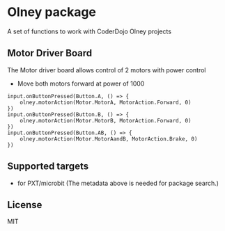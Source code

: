 # Olney package

A set of functions to work with CoderDojo Olney projects

## Motor Driver Board

The Motor driver board allows control of 2 motors with power control

* Move both motors forward at power of 1000
```blocks
input.onButtonPressed(Button.A, () => {
    olney.motorAction(Motor.MotorA, MotorAction.Forward, 0)
})
input.onButtonPressed(Button.B, () => {
    olney.motorAction(Motor.MotorB, MotorAction.Forward, 0)
})
input.onButtonPressed(Button.AB, () => {
    olney.motorAction(Motor.MotorAandB, MotorAction.Brake, 0)
})
```

## Supported targets

* for PXT/microbit
(The metadata above is needed for package search.)

## License

MIT
